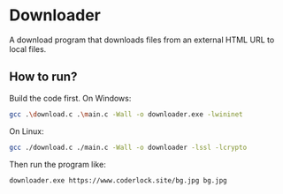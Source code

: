 # Downloader

A download program that downloads files from an external HTML URL to local files.



## How to run?

Build the code first. On Windows:

```bash
gcc .\download.c .\main.c -Wall -o downloader.exe -lwininet
```

On Linux:

```bash
gcc ./download.c ./main.c -Wall -o downloader -lssl -lcrypto
```

Then run the program like:

```Bash
downloader.exe https://www.coderlock.site/bg.jpg bg.jpg
```

